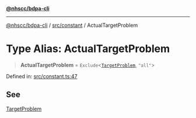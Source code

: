 [**@nhscc/bdpa-cli**](../../../README.md)

***

[@nhscc/bdpa-cli](../../../README.md) / [src/constant](../README.md) / ActualTargetProblem

# Type Alias: ActualTargetProblem

> **ActualTargetProblem** = `Exclude`\<[`TargetProblem`](TargetProblem.md), `"all"`\>

Defined in: [src/constant.ts:47](https://github.com/nhscc/bdpa-cli/blob/c8a325cdd3d6bbbd34604fbd2249eb233fe4776a/src/constant.ts#L47)

## See

[TargetProblem](../variables/TargetProblem.md)
